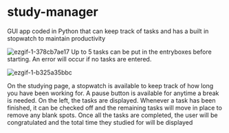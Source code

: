# study-manager
GUI app coded in Python that can keep track of tasks and has a built in stopwatch to maintain productivity

![ezgif-1-378cb7ae17](https://user-images.githubusercontent.com/102619047/181864423-f8ee6eda-4c60-4057-9774-643bd10436a2.gif)
Up to 5 tasks can be put in the entryboxes before starting. An error will occur if no tasks are entered. 

![ezgif-1-b325a35bbc](https://user-images.githubusercontent.com/102619047/181864678-9f346d66-cd8f-4f9a-bd5f-5fcf744ee8a2.gif)

On the studying page, a stopwatch is available to keep track of how long you have been working for. A pause button is available for anytime a break is needed. On the left, the tasks are displayed. Whenever a task has been finished, it can be checked off and the remaining tasks will move in place to remove any blank spots. Once all the tasks are completed, the user will be congratulated and the total time they studied for will be displayed

